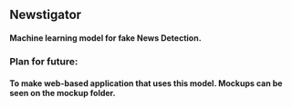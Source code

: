 ## Newstigator
#### Machine learning model for fake News Detection. 

### Plan for future:
#### To make web-based application that uses this model. Mockups can be seen on the mockup folder.
